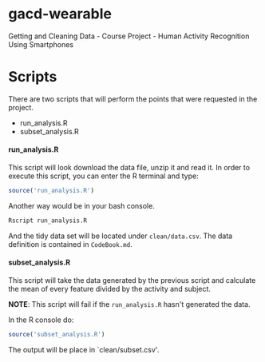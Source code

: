 # gacd-wearable
Getting and Cleaning Data - Course Project - Human Activity Recognition Using Smartphones

# Scripts

There are two scripts that will perform the points that were requested in the
project.

- run_analysis.R
- subset_analysis.R

#### run_analysis.R
This script will look download the data file, unzip it and read it. In order to
execute this script, you can enter the R terminal and type:

```R
source('run_analysis.R')
```

Another way would be in your bash console.

```R
Rscript run_analysis.R
```

And the tidy data set will be located under `clean/data.csv`. The data
definition is contained in `CodeBook.md`.

#### subset_analysis.R
This script will take the data generated by the previous script and calculate
the mean of every feature divided by the activity and subject.

**NOTE**: This script will fail if the `run_analysis.R` hasn't generated the
data.

In the R console do:
```R
source('subset_analysis.R')
```

The output will be place in `clean/subset.csv'.
